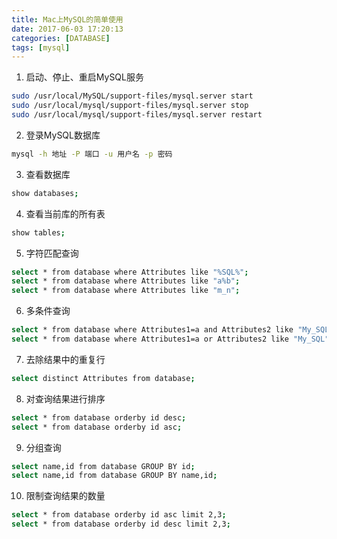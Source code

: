 ```yaml
---
title: Mac上MySQL的简单使用
date: 2017-06-03 17:20:13
categories: [DATABASE]
tags: [mysql]
---
```


1. 启动、停止、重启MySQL服务
```bash
sudo /usr/local/MySQL/support-files/mysql.server start
sudo /usr/local/mysql/support-files/mysql.server stop
sudo /usr/local/mysql/support-files/mysql.server restart
```

<!--more-->

2. 登录MySQL数据库
```bash
mysql -h 地址 -P 端口 -u 用户名 -p 密码
```

3. 查看数据库
```bash
show databases;
```

4. 查看当前库的所有表
```bash
show tables;
```

5. 字符匹配查询
```bash
select * from database where Attributes like "%SQL%";								# 查询 Attributes 中包含 SQL 字符的数据
select * from database where Attributes like "a%b";									# 查询 Attributes 中以 a 开头以 b 结尾的字符串数据
select * from database where Attributes like "m_n";									# 查询 Attributes 中以 m 开头以 n 结尾的3个字符的数据，中间 _ 只能代表一个字符
```

6. 多条件查询
```bash
select * from database where Attributes1=a and Attributes2 like "My_SQL";
select * from database where Attributes1=a or Attributes2 like "My_SQL";
```

7. 去除结果中的重复行
```bash
select distinct Attributes from database;
```

8. 对查询结果进行排序
```bash
select * from database orderby id desc;												# 倒叙排列
select * from database orderby id asc;												# 正序排列
```

9. 分组查询
```bash
select name,id from database GROUP BY id;
select name,id from database GROUP BY name,id;										# 当id字段的值相等时，再按照name字段分组
```

10. 限制查询结果的数量
```bash
select * from database orderby id asc limit 2,3;									# 取两条数据，正序，从第三条开始
select * from database orderby id desc limit 2,3;									# 取两条数据，倒序，从倒数第三条结束，只显示倒数前两条
```
